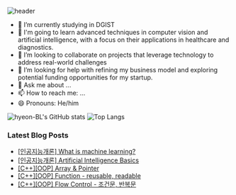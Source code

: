 ![header](https://capsule-render.vercel.app/api?type=wave&color=auto&height=300&section=header&text=Hyeon's%20Github&fontSize=90)

- 🔭 I’m currently studying in DGIST
- 🌱 I'm going to learn advanced techniques in computer vision and artificial intelligence, with a focus on their applications in healthcare and diagnostics.
- 👯 I’m looking to collaborate on projects that leverage technology to address real-world challenges
- 🤔 I’m looking for help with refining my business model and exploring potential funding opportunities for my startup.
- 💬 Ask me about ...
- 📫 How to reach me: ...
- 😄 Pronouns: He/him

![hyeon-BL's GitHub stats](https://github-readme-stats.vercel.app/api?username=hyeon-BL&show_icons=true&theme=radical)
![Top Langs](https://github-readme-stats.vercel.app/api/top-langs/?username=hyeon-BL&layout=compact&hide=Jupyter&nbspNotebook)

### Latest Blog Posts

- [[인공지능개론] What is machine learning?](https://hyeonb.blogspot.com/2024/09/what-is-machine-learning.html)
- [[인공지능개론] Artificial Intelligence Basics](https://hyeonb.blogspot.com/2024/09/artificial-intelligence-basics.html)
- [[C++][OOP] Array & Pointer](https://hyeonb.blogspot.com/2024/09/coop-array-pointer.html)
- [[C++][OOP] Function - reusable, readable](https://hyeonb.blogspot.com/2024/09/coop-function-reusable-readable.html)
- [[C++][OOP] Flow Control - 조건문, 반복문](https://hyeonb.blogspot.com/2024/09/coop-flow-control.html)

